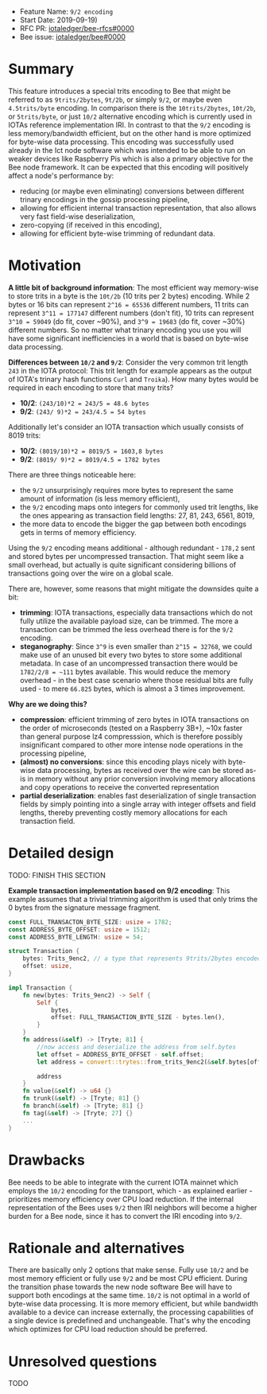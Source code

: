 + Feature Name: `9/2 encoding`
+ Start Date: 2019-09-19)
+ RFC PR: [iotaledger/bee-rfcs#0000](https://github.com/iotaledger/bee-rfcs/pull/0000)
+ Bee issue: [iotaledger/bee#0000](https://github.com/iotaledger/bee/issues/0000)

# Summary

This feature introduces a special trits encoding to Bee that might be referred to as `9trits/2bytes`, `9t/2b`, or simply `9/2`, or maybe even `4.5trits/byte` encoding. In comparison there is the `10trits/2bytes`, `10t/2b`, or `5trits/byte`, or just `10/2` alternative encoding which is currently used in IOTAs reference implementation IRI. In contrast to that the `9/2` encoding is less memory/bandwidth efficient, but on the other hand is more optimized for byte-wise data processing. This encoding was successfully used already in the Ict node software which was intended to be able to run on weaker devices like Raspberry Pis which is also a primary objective for the Bee node framework. It can be expected that this encoding will positively affect a node's performance by:
* reducing (or maybe even eliminating) conversions between different trinary encodings in the gossip processing pipeline,
* allowing for efficient internal transaction representation, that also allows very fast field-wise deserialization,
* zero-copying (if received in this encoding),
* allowing for efficient byte-wise trimming of redundant data.

# Motivation

**A little bit of background information**: The most efficient way memory-wise to store trits in a byte is the `10t/2b` (10 trits per 2 bytes) encoding. While 2 bytes or 16 bits can represent `2^16 = 65536` different numbers, 11 trits can represent `3^11 = 177147` different numbers (don't fit), 10 trits can represent `3^10 = 59049` (do fit, cover ~90%), and `3^9 = 19683` (do fit, cover ~30%) different numbers. So no matter what trinary encoding you use you will have some significant inefficiencies in a world that is based on byte-wise data processing.

**Differences between `10/2` and `9/2`**: Consider the very common trit length `243` in the IOTA protocol: This trit length for example appears as the output of IOTA's trinary hash functions `Curl` and `Troika`). How many bytes would be required in each encoding to store that many trits?
* **10/2**: `(243/10)*2 = 243/5 = 48.6 bytes`
* **9/2**: `(243/ 9)*2 = 243/4.5 = 54 bytes`

Additionally let's consider an IOTA transaction which usually consists of 8019 trits:
* **10/2**: `(8019/10)*2 = 8019/5 = 1603,8 bytes`
* **9/2**: `(8019/ 9)*2 = 8019/4.5 = 1782 bytes`

There are three things noticeable here:
* the `9/2` unsurprisingly requires more bytes to represent the same amount of information (is less memory efficient),
* the `9/2` encoding maps onto integers for commonly used trit lengths, like the ones appearing as transaction field lengths: 27, 81, 243, 6561, 8019,
* the more data to encode the bigger the gap between both encodings gets in terms of memory efficiency.

Using the `9/2` encoding means additional - although redundant - `178,2` sent and stored bytes per uncompressed transaction. That might seem like a small overhead, but actually is quite significant considering billions of transactions going over the wire on a global scale.

There are, however, some reasons that might mitigate the downsides quite a bit:
* **trimming**: IOTA transactions, especially data transactions which do not fully utilize the available payload size, can be trimmed. The more a transaction can be trimmed the less overhead there is for the `9/2` encoding.
* **steganography**: Since `3^9` is even smaller than `2^15 = 32768`, we could make use of an unused bit every two bytes to store some additional metadata. In case of an uncompressed transaction there would be `1782/2/8 = ~111` bytes available. This would reduce the memory overhead - in the best case scenario where those residual bits are fully used - to mere `66.825` bytes, which is almost a 3 times improvement.

**Why are we doing this?**
- **compression**: efficient trimming of zero bytes in IOTA transactions on the order of microseconds (tested on a Raspberry 3B+), ~10x faster than general purpose lz4 compresssion, which is therefore possibly insignificant compared to other more intense node operations in the processing pipeline, 
- **(almost) no conversions**: since this encoding plays nicely with byte-wise data processing, bytes as received over the wire can be stored as-is in memory without any prior conversion involving memory allocations and copy operations to receive the converted representation 
- **partial deserialization**: enables fast deserialization of single transaction fields by simply pointing into a single array with integer offsets and field lengths, thereby preventing costly memory allocations for each transaction field.

# Detailed design

TODO: FINISH THIS SECTION

**Example transaction implementation based on 9/2 encoding**: This example assumes that a trivial trimming algorithm is used that only trims the 0 bytes from the signature message fragment.

```Rust
const FULL_TRANSACTON_BYTE_SIZE: usize = 1782;
const ADDRESS_BYTE_OFFSET: usize = 1512;
const ADDRESS_BYTE_LENGTH: usize = 54;

struct Transaction {
    bytes: Trits_9enc2, // a type that represents 9trits/2bytes encoded trits
    offset: usize,
}

impl Transaction {
    fn new(bytes: Trits_9enc2) -> Self {
        Self {
            bytes,
            offset: FULL_TRANSACTION_BYTE_SIZE - bytes.len(),
        }
    }
    fn address(&self) -> [Tryte; 81] {
        //now access and deserialize the address from self.bytes
        let offset = ADDRESS_BYTE_OFFSET - self.offset;
        let address = convert::trytes::from_trits_9enc2(&self.bytes[offset..offset+ADDRESS_BYTE_LENGTH]);

        address
    }
    fn value(&self) -> u64 {}
    fn trunk(&self) -> [Tryte; 81] {}
    fn branch(&self) -> [Tryte; 81] {}
    fn tag(&self) -> [Tryte; 27] {}
    ...
}
```
# Drawbacks

Bee needs to be able to integrate with the current IOTA mainnet which employs the `10/2` encoding for the transport, which - as explained earlier - prioritizes memory efficiency over CPU load reduction. If the internal representation of the Bees uses `9/2` then IRI neighbors will become a higher burden for a Bee node, since it has to convert the IRI encoding into `9/2`.

# Rationale and alternatives
    
There are basically only 2 options that make sense. Fully use `10/2` and be most memory efficient or fully use `9/2` and be most CPU efficient. During the transition phase  towards the new node software Bee will have to support both encodings at the same time. `10/2` is not optimal in a world of byte-wise data processing. It is more memory efficient, but while bandwidth available to a device can increase externally, the processing capabilities of a single device is predefined and unchangeable. That's why the encoding which optimizes for CPU load reduction should be preferred.


# Unresolved questions

TODO